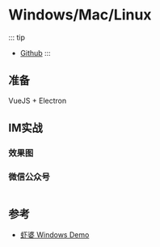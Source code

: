 # Windows/Mac/Linux

::: tip

* [Github](https://github.com/xiaper/pc)
:::

## 准备

VueJS + Electron

## IM实战

### 效果图


### 微信公众号

<img :src="$withBase('/image/qrcode_xiaperio_430.jpg')" style="width:250px;"/>

## 参考

- [虾婆 Windows Demo](https://github.com/xiaper/pc)
